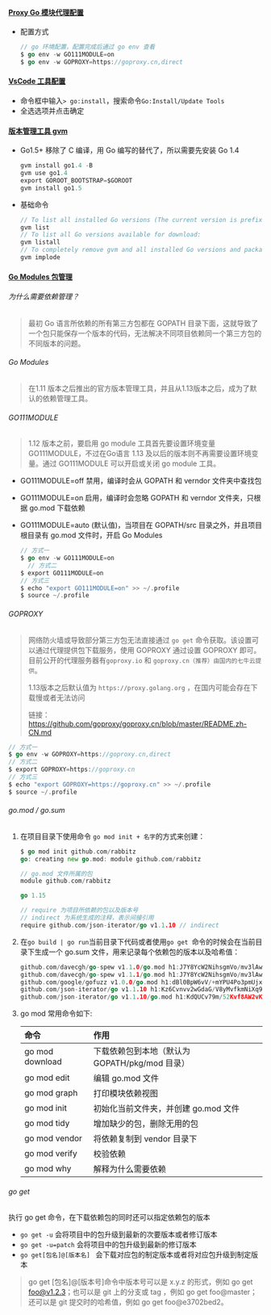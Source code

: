 #### [Proxy Go 模块代理配置](https://github.com/goproxy/goproxy.cn/blob/master/README.zh-CN.md)

* 配置方式

  ```go
  // go 环境配置，配置完成后通过 go env 查看
  $ go env -w GO111MODULE=on
  $ go env -w GOPROXY=https://goproxy.cn,direct
  ```

#### [VsCode 工具配置](https://www.liwenzhou.com/posts/Go/00_go_in_vscode/)

* 命令框中输入`> go:install`，搜索命令`Go:Install/Update Tools`
* 全选选项并点击确定

#### [版本管理工具 gvm](https://github.com/moovweb/gvm)

* Go1.5+ 移除了 C 编译，用 Go 编写的替代了，所以需要先安装 Go 1.4

  ```go
  gvm install go1.4 -B
  gvm use go1.4
  export GOROOT_BOOTSTRAP=$GOROOT
  gvm install go1.5
  ```

* 基础命令

  ```go
  // To list all installed Go versions (The current version is prefixed with "=>"):
  gvm list
  // To list all Go versions available for download:
  gvm listall
  // To completely remove gvm and all installed Go versions and packages:
  gvm implode
  ```

#### [Go Modules 包管理](https://github.com/golang/go/wiki/Modules)

###### 为什么需要依赖管理？

> 最初 Go 语言所依赖的所有第三方包都在 GOPATH 目录下面，这就导致了一个包只能保存一个版本的代码，无法解决不同项目依赖同一个第三方包的不同版本的问题。

###### Go Modules

> 在1.11 版本之后推出的官方版本管理工具，并且从1.13版本之后，成为了默认的依赖管理工具。

###### GO111MODULE

> 1.12 版本之前，要启用 go module 工具首先要设置环境变量 GO111MODULE，不过在Go语言 1.13 及以后的版本则不再需要设置环境变量。通过 GO111MODULE 可以开启或关闭 go module 工具。

- GO111MODULE=off 禁用，编译时会从 GOPATH 和 verndor 文件夹中查找包

- GO111MODULE=on 启用，编译时会忽略 GOPATH 和 verndor 文件夹，只根据 go.mod 下载依赖

- GO111MODULE=auto (默认值)，当项目在 GOPATH/src 目录之外，并且项目根目录有 go.mod 文件时，开启 Go Modules

  ```go
  // 方式一
  $ go env -w GO111MODULE=on
	// 方式二
  $ export GO111MODULE=on
  // 方式三
  $ echo "export GO111MODULE=on" >> ~/.profile
  $ source ~/.profile
  ```

###### GOPROXY

> 网络防火墙或导致部分第三方包无法直接通过 `go get` 命令获取。该设置可以通过代理提供包下载服务，使用 GOPROXY 通过设置 GOPROXY 即可。目前公开的代理服务器有`goproxy.io` 和 `goproxy.cn（推荐）由国内的七牛云提供`。
>
> 1.13版本之后默认值为 `https://proxy.golang.org` ，在国内可能会存在下载慢或者无法访问
>
> 链接：https://github.com/goproxy/goproxy.cn/blob/master/README.zh-CN.md
  ```go
  // 方式一
  $ go env -w GOPROXY=https://goproxy.cn,direct
  // 方式二
  $ export GOPROXY=https://goproxy.cn
  // 方式三
  $ echo "export GOPROXY=https://goproxy.cn" >> ~/.profile
  $ source ~/.profile
  ```

###### go.mod / go.sum

1. 在项目目录下使用命令 `go mod init + 名字`的方式来创建：

   ```go
   $ go mod init github.com/rabbitz
   go: creating new go.mod: module github.com/rabbitz
   ```

   ```go
   // go.mod 文件所属的包
   module github.com/rabbitz
   
   go 1.15
   
   // require 为项目所依赖的包以及版本号
   // indirect 为系统生成的注释，表示间接引用
   require github.com/json-iterator/go v1.1.10 // indirect
   ```

2. 在`go build | go run`当前目录下代码或者使用`go get `命令的时候会在当前目录下生成一个 go.sum 文件，用来记录每个依赖包的版本以及哈希值：

   ```go
   github.com/davecgh/go-spew v1.1.0/go.mod h1:J7Y8YcW2NihsgmVo/mv3lAwl/skON4iLHjSsI+c5H38=
   github.com/davecgh/go-spew v1.1.1/go.mod h1:J7Y8YcW2NihsgmVo/mv3lAwl/skON4iLHjSsI+c5H38=
   github.com/google/gofuzz v1.0.0/go.mod h1:dBl0BpW6vV/+mYPU4Po3pmUjxk6FQPldtuIdl/M65Eg=
   github.com/json-iterator/go v1.1.10 h1:Kz6Cvnvv2wGdaG/V8yMvfkmNiXq9Ya2KUv4rouJJr68=
   github.com/json-iterator/go v1.1.10/go.mod h1:KdQUCv79m/52Kvf8AW2vK1V8akMuk1QjK/uOdHXbAo4=
   ```

3. go mod 常用命令如下:

   | 命令            | 作用                                           |
   | :-------------- | :--------------------------------------------- |
   | go mod download | 下载依赖包到本地（默认为 GOPATH/pkg/mod 目录） |
   | go mod edit     | 编辑 go.mod 文件                               |
   | go mod graph    | 打印模块依赖视图                               |
   | go mod init     | 初始化当前文件夹，并创建 go.mod 文件           |
   | go mod tidy     | 增加缺少的包，删除无用的包                     |
   | go mod vendor   | 将依赖复制到 vendor 目录下                     |
   | go mod verify   | 校验依赖                                       |
   | go mod why      | 解释为什么需要依赖                             |

###### go get

执行 go get 命令，在下载依赖包的同时还可以指定依赖包的版本

* `go get -u` 会将项目中的包升级到最新的次要版本或者修订版本
* `go get -u=patch` 会将项目中的包升级到最新的修订版本
* `go get[包名]@[版本名] ` 会下载对应包的制定版本或者将对应包升级到制定版本
 > go get [包名]@[版本号]命令中版本号可以是 x.y.z 的形式，例如 go get foo@v1.2.3；也可以是 git 上的分支或 tag
   ，例如 go get foo@master；还可以是 git 提交时的哈希值，例如 go get foo@e3702bed2。
